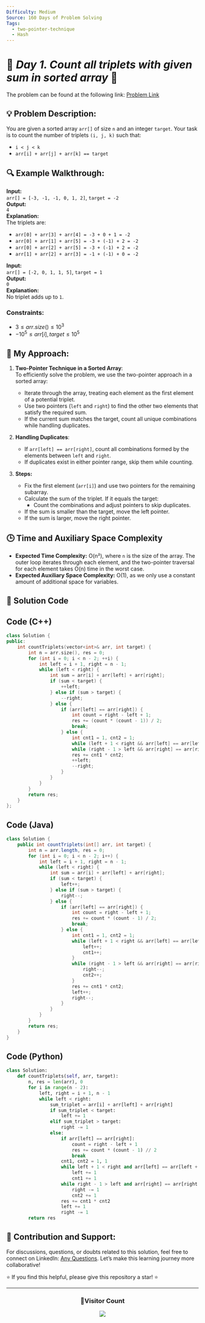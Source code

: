 ```yaml
---
Difficulty: Medium
Source: 160 Days of Problem Solving
Tags:
  - two-pointer-technique
  - Hash
---
```


# 🚀 _Day 1. Count all triplets with given sum in sorted array_ 🧠

The problem can be found at the following link: [Problem Link](https://www.geeksforgeeks.org/batch/gfg-160-problems/track/two-pointer-technique-gfg-160/problem/count-all-triplets-with-given-sum-in-sorted-array)

## 💡 **Problem Description:**

You are given a sorted array `arr[]` of size `n` and an integer `target`. Your task is to count the number of triplets `(i, j, k)` such that:

- `i < j < k`
- `arr[i] + arr[j] + arr[k] == target`

## 🔍 **Example Walkthrough:**

**Input:**  
`arr[] = [-3, -1, -1, 0, 1, 2]`, `target = -2`  
**Output:**  
`4`  
**Explanation:**  
The triplets are:

- `arr[0] + arr[3] + arr[4] = -3 + 0 + 1 = -2`
- `arr[0] + arr[1] + arr[5] = -3 + (-1) + 2 = -2`
- `arr[0] + arr[2] + arr[5] = -3 + (-1) + 2 = -2`
- `arr[1] + arr[2] + arr[3] = -1 + (-1) + 0 = -2`

**Input:**  
`arr[] = [-2, 0, 1, 1, 5]`, `target = 1`  
**Output:**  
`0`  
**Explanation:**  
No triplet adds up to `1`.

### Constraints:

- $`3 ≤ arr.size() ≤ 10^3`$
- $`-10^5 ≤ arr[i], target ≤ 10^5`$

## 🎯 **My Approach:**

1. **Two-Pointer Technique in a Sorted Array**:  
   To efficiently solve the problem, we use the two-pointer approach in a sorted array:

   - Iterate through the array, treating each element as the first element of a potential triplet.
   - Use two pointers (`left` and `right`) to find the other two elements that satisfy the required sum.
   - If the current sum matches the target, count all unique combinations while handling duplicates.

2. **Handling Duplicates**:

   - If `arr[left] == arr[right]`, count all combinations formed by the elements between `left` and `right`.
   - If duplicates exist in either pointer range, skip them while counting.

3. **Steps:**
   - Fix the first element (`arr[i]`) and use two pointers for the remaining subarray.
   - Calculate the sum of the triplet. If it equals the target:
     - Count the combinations and adjust pointers to skip duplicates.
   - If the sum is smaller than the target, move the left pointer.
   - If the sum is larger, move the right pointer.

## 🕒 **Time and Auxiliary Space Complexity**

- **Expected Time Complexity:** O(n²), where `n` is the size of the array. The outer loop iterates through each element, and the two-pointer traversal for each element takes O(n) time in the worst case.
- **Expected Auxiliary Space Complexity:** O(1), as we only use a constant amount of additional space for variables.

## 📝 **Solution Code**

## Code (C++)

```cpp
class Solution {
public:
    int countTriplets(vector<int>& arr, int target) {
        int n = arr.size(), res = 0;
        for (int i = 0; i < n - 2; ++i) {
            int left = i + 1, right = n - 1;
            while (left < right) {
                int sum = arr[i] + arr[left] + arr[right];
                if (sum < target) {
                    ++left;
                } else if (sum > target) {
                    --right;
                } else {
                    if (arr[left] == arr[right]) {
                        int count = right - left + 1;
                        res += (count * (count - 1)) / 2;
                        break;
                    } else {
                        int cnt1 = 1, cnt2 = 1;
                        while (left + 1 < right && arr[left] == arr[left + 1]) ++left, ++cnt1;
                        while (right - 1 > left && arr[right] == arr[right - 1]) --right, ++cnt2;
                        res += cnt1 * cnt2;
                        ++left;
                        --right;
                    }
                }
            }
        }
        return res;
    }
};
```

## Code (Java)

```java
class Solution {
    public int countTriplets(int[] arr, int target) {
        int n = arr.length, res = 0;
        for (int i = 0; i < n - 2; i++) {
            int left = i + 1, right = n - 1;
            while (left < right) {
                int sum = arr[i] + arr[left] + arr[right];
                if (sum < target) {
                    left++;
                } else if (sum > target) {
                    right--;
                } else {
                    if (arr[left] == arr[right]) {
                        int count = right - left + 1;
                        res += count * (count - 1) / 2;
                        break;
                    } else {
                        int cnt1 = 1, cnt2 = 1;
                        while (left + 1 < right && arr[left] == arr[left + 1]) {
                            left++;
                            cnt1++;
                        }
                        while (right - 1 > left && arr[right] == arr[right - 1]) {
                            right--;
                            cnt2++;
                        }
                        res += cnt1 * cnt2;
                        left++;
                        right--;
                    }
                }
            }
        }
        return res;
    }
}
```

## Code (Python)

```python
class Solution:
    def countTriplets(self, arr, target):
        n, res = len(arr), 0
        for i in range(n - 2):
            left, right = i + 1, n - 1
            while left < right:
                sum_triplet = arr[i] + arr[left] + arr[right]
                if sum_triplet < target:
                    left += 1
                elif sum_triplet > target:
                    right -= 1
                else:
                    if arr[left] == arr[right]:
                        count = right - left + 1
                        res += count * (count - 1) // 2
                        break
                    cnt1, cnt2 = 1, 1
                    while left + 1 < right and arr[left] == arr[left + 1]:
                        left += 1
                        cnt1 += 1
                    while right - 1 > left and arr[right] == arr[right - 1]:
                        right -= 1
                        cnt2 += 1
                    res += cnt1 * cnt2
                    left += 1
                    right -= 1
        return res
```

## 🎯 **Contribution and Support:**

For discussions, questions, or doubts related to this solution, feel free to connect on LinkedIn: [Any Questions](https://www.linkedin.com/in/patel-hetkumar-sandipbhai-8b110525a/). Let’s make this learning journey more collaborative!

⭐ If you find this helpful, please give this repository a star! ⭐

---

<div align="center">
  <h3><b>📍Visitor Count</b></h3>
</div>

<p align="center">
  <img src="https://profile-counter.glitch.me/Hunterdii/count.svg" />
</p>

